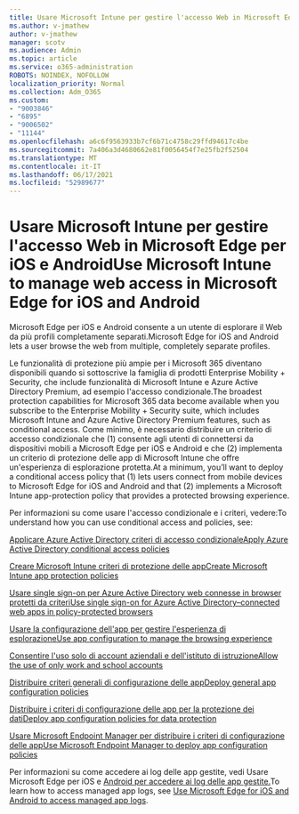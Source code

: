 ```yaml
---
title: Usare Microsoft Intune per gestire l'accesso Web in Microsoft Edge per iOS e Android
ms.author: v-jmathew
author: v-jmathew
manager: scotv
ms.audience: Admin
ms.topic: article
ms.service: o365-administration
ROBOTS: NOINDEX, NOFOLLOW
localization_priority: Normal
ms.collection: Adm_O365
ms.custom:
- "9003846"
- "6895"
- "9006502"
- "11144"
ms.openlocfilehash: a6c6f9563933b7cf6b71c4758c29ffd94617c4be
ms.sourcegitcommit: 7a406a3d4680662e81f0056454f7e25fb2f52504
ms.translationtype: MT
ms.contentlocale: it-IT
ms.lasthandoff: 06/17/2021
ms.locfileid: "52989677"
---
```

# <a name="use-microsoft-intune-to-manage-web-access-in-microsoft-edge-for-ios-and-android"></a><span data-ttu-id="15905-102">Usare Microsoft Intune per gestire l'accesso Web in Microsoft Edge per iOS e Android</span><span class="sxs-lookup"><span data-stu-id="15905-102">Use Microsoft Intune to manage web access in Microsoft Edge for iOS and Android</span></span>

<span data-ttu-id="15905-103">Microsoft Edge per iOS e Android consente a un utente di esplorare il Web da più profili completamente separati.</span><span class="sxs-lookup"><span data-stu-id="15905-103">Microsoft Edge for iOS and Android lets a user browse the web from multiple, completely separate profiles.</span></span>

<span data-ttu-id="15905-104">Le funzionalità di protezione più ampie per i Microsoft 365 diventano disponibili quando si sottoscrive la famiglia di prodotti Enterprise Mobility + Security, che include funzionalità di Microsoft Intune e Azure Active Directory Premium, ad esempio l'accesso condizionale.</span><span class="sxs-lookup"><span data-stu-id="15905-104">The broadest protection capabilities for Microsoft 365 data become available when you subscribe to the Enterprise Mobility + Security suite, which includes Microsoft Intune and Azure Active Directory Premium features, such as conditional access.</span></span> <span data-ttu-id="15905-105">Come minimo, è necessario distribuire un criterio di accesso condizionale che (1) consente agli utenti di connettersi da dispositivi mobili a Microsoft Edge per iOS e Android e che (2) implementa un criterio di protezione delle app di Microsoft Intune che offre un'esperienza di esplorazione protetta.</span><span class="sxs-lookup"><span data-stu-id="15905-105">At a minimum, you’ll want to deploy a conditional access policy that (1) lets users connect from mobile devices to Microsoft Edge for iOS and Android and that (2) implements a Microsoft Intune app-protection policy that provides a protected browsing experience.</span></span>

<span data-ttu-id="15905-106">Per informazioni su come usare l'accesso condizionale e i criteri, vedere:</span><span class="sxs-lookup"><span data-stu-id="15905-106">To understand how you can use conditional access and policies, see:</span></span>

[<span data-ttu-id="15905-107">Applicare Azure Active Directory criteri di accesso condizionale</span><span class="sxs-lookup"><span data-stu-id="15905-107">Apply Azure Active Directory conditional access policies</span></span>](https://go.microsoft.com/fwlink/?linkid=2132481)

[<span data-ttu-id="15905-108">Creare Microsoft Intune criteri di protezione delle app</span><span class="sxs-lookup"><span data-stu-id="15905-108">Create Microsoft Intune app protection policies</span></span>](https://go.microsoft.com/fwlink/?linkid=2132651)

[<span data-ttu-id="15905-109">Usare single sign-on per Azure Active Directory web connesse in browser protetti da criteri</span><span class="sxs-lookup"><span data-stu-id="15905-109">Use single sign-on for Azure Active Directory–connected web apps in policy-protected browsers</span></span>](https://go.microsoft.com/fwlink/?linkid=2132482)

[<span data-ttu-id="15905-110">Usare la configurazione dell'app per gestire l'esperienza di esplorazione</span><span class="sxs-lookup"><span data-stu-id="15905-110">Use app configuration to manage the browsing experience</span></span>](https://go.microsoft.com/fwlink/?linkid=2132483)

[<span data-ttu-id="15905-111">Consentire l'uso solo di account aziendali e dell'istituto di istruzione</span><span class="sxs-lookup"><span data-stu-id="15905-111">Allow the use of only work and school accounts</span></span>](https://go.microsoft.com/fwlink/?linkid=2132652)

[<span data-ttu-id="15905-112">Distribuire criteri generali di configurazione delle app</span><span class="sxs-lookup"><span data-stu-id="15905-112">Deploy general app configuration policies</span></span>](https://go.microsoft.com/fwlink/?linkid=2132653)

[<span data-ttu-id="15905-113">Distribuire i criteri di configurazione delle app per la protezione dei dati</span><span class="sxs-lookup"><span data-stu-id="15905-113">Deploy app configuration policies for data protection</span></span>](https://go.microsoft.com/fwlink/?linkid=2132654)

[<span data-ttu-id="15905-114">Usare Microsoft Endpoint Manager per distribuire i criteri di configurazione delle app</span><span class="sxs-lookup"><span data-stu-id="15905-114">Use Microsoft Endpoint Manager to deploy app configuration policies</span></span>](https://go.microsoft.com/fwlink/?linkid=2132707)

<span data-ttu-id="15905-115">Per informazioni su come accedere ai log delle app gestite, vedi Usare Microsoft Edge per iOS e [Android per accedere ai log delle app gestite.](https://go.microsoft.com/fwlink/?linkid=2132578)</span><span class="sxs-lookup"><span data-stu-id="15905-115">To learn how to access managed app logs, see [Use Microsoft Edge for iOS and Android to access managed app logs](https://go.microsoft.com/fwlink/?linkid=2132578).</span></span>
